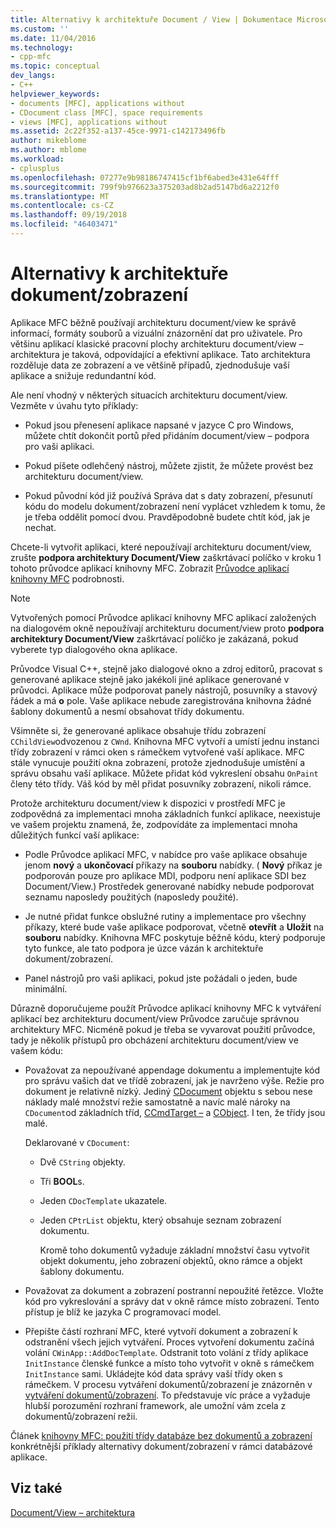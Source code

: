 ```yaml
---
title: Alternativy k architektuře Document / View | Dokumentace Microsoftu
ms.custom: ''
ms.date: 11/04/2016
ms.technology:
- cpp-mfc
ms.topic: conceptual
dev_langs:
- C++
helpviewer_keywords:
- documents [MFC], applications without
- CDocument class [MFC], space requirements
- views [MFC], applications without
ms.assetid: 2c22f352-a137-45ce-9971-c142173496fb
author: mikeblome
ms.author: mblome
ms.workload:
- cplusplus
ms.openlocfilehash: 07277e9b98186747415cf1bf6abed3e431e64fff
ms.sourcegitcommit: 799f9b976623a375203ad8b2ad5147bd6a2212f0
ms.translationtype: MT
ms.contentlocale: cs-CZ
ms.lasthandoff: 09/19/2018
ms.locfileid: "46403471"
---
```

# <a name="alternatives-to-the-documentview-architecture"></a>Alternativy k architektuře dokument/zobrazení

Aplikace MFC běžně používají architekturu document/view ke správě informací, formáty souborů a vizuální znázornění dat pro uživatele. Pro většinu aplikací klasické pracovní plochy architekturu document/view – architektura je taková, odpovídající a efektivní aplikace. Tato architektura rozděluje data ze zobrazení a ve většině případů, zjednodušuje vaší aplikace a snižuje redundantní kód.

Ale není vhodný v některých situacích architekturu document/view. Vezměte v úvahu tyto příklady:

- Pokud jsou přenesení aplikace napsané v jazyce C pro Windows, můžete chtít dokončit portů před přidáním document/view – podpora pro vaši aplikaci.

- Pokud píšete odlehčený nástroj, můžete zjistit, že můžete provést bez architekturu document/view.

- Pokud původní kód již používá Správa dat s daty zobrazení, přesunutí kódu do modelu dokument/zobrazení není vyplácet vzhledem k tomu, že je třeba oddělit pomocí dvou. Pravděpodobně budete chtít kód, jak je nechat.

Chcete-li vytvořit aplikaci, které nepoužívají architekturu document/view, zrušte **podpora architektury Document/View** zaškrtávací políčko v kroku 1 tohoto průvodce aplikací knihovny MFC. Zobrazit [Průvodce aplikací knihovny MFC](../mfc/reference/mfc-application-wizard.md) podrobnosti.

> [!NOTE]
>  Vytvořených pomocí Průvodce aplikací knihovny MFC aplikací založených na dialogovém okně nepoužívají architekturu document/view proto **podpora architektury Document/View** zaškrtávací políčko je zakázaná, pokud vyberete typ dialogového okna aplikace.

Průvodce Visual C++, stejně jako dialogové okno a zdroj editorů, pracovat s generované aplikace stejně jako jakékoli jiné aplikace generované v průvodci. Aplikace může podporovat panely nástrojů, posuvníky a stavový řádek a má **o** pole. Vaše aplikace nebude zaregistrována knihovna žádné šablony dokumentů a nesmí obsahovat třídy dokumentu.

Všimněte si, že generované aplikace obsahuje třídu zobrazení `CChildView`odvozenou z `CWnd`. Knihovna MFC vytvoří a umístí jednu instanci třídy zobrazení v rámci oken s rámečkem vytvořené vaší aplikace. MFC stále vynucuje použití okna zobrazení, protože zjednodušuje umístění a správu obsahu vaší aplikace. Můžete přidat kód vykreslení obsahu `OnPaint` členy této třídy. Váš kód by měl přidat posuvníky zobrazení, nikoli rámce.

Protože architekturu document/view k dispozici v prostředí MFC je zodpovědná za implementaci mnoha základních funkcí aplikace, neexistuje ve vašem projektu znamená, že, zodpovídáte za implementaci mnoha důležitých funkcí vaší aplikace:

- Podle Průvodce aplikací MFC, v nabídce pro vaše aplikace obsahuje jenom **nový** a **ukončovací** příkazy na **souboru** nabídky. ( **Nový** příkaz je podporován pouze pro aplikace MDI, podporu není aplikace SDI bez Document/View.) Prostředek generované nabídky nebude podporovat seznamu naposledy použitých (naposledy použité).

- Je nutné přidat funkce obslužné rutiny a implementace pro všechny příkazy, které bude vaše aplikace podporovat, včetně **otevřít** a **Uložit** na **souboru** nabídky. Knihovna MFC poskytuje běžně kódu, který podporuje tyto funkce, ale tato podpora je úzce vázán k architektuře dokument/zobrazení.

- Panel nástrojů pro vaši aplikaci, pokud jste požádali o jeden, bude minimální.

Důrazně doporučujeme použít Průvodce aplikací knihovny MFC k vytváření aplikací bez architekturu document/view Průvodce zaručuje správnou architektury MFC. Nicméně pokud je třeba se vyvarovat použití průvodce, tady je několik přístupů pro obcházení architekturu document/view ve vašem kódu:

- Považovat za nepoužívané appendage dokumentu a implementujte kód pro správu vašich dat ve třídě zobrazení, jak je navrženo výše. Režie pro dokument je relativně nízký. Jediný [CDocument](../mfc/reference/cdocument-class.md) objektu s sebou nese náklady malé množství režie samostatně a navíc malé nároky na `CDocument`od základních tříd, [CCmdTarget –](../mfc/reference/ccmdtarget-class.md) a [CObject](../mfc/reference/cobject-class.md). I ten, že třídy jsou malé.

     Deklarované v `CDocument`:

   - Dvě `CString` objekty.

   - Tři **BOOL**s.

   - Jeden `CDocTemplate` ukazatele.

   - Jeden `CPtrList` objektu, který obsahuje seznam zobrazení dokumentu.

     Kromě toho dokumentů vyžaduje základní množství času vytvořit objekt dokumentu, jeho zobrazení objektů, okno rámce a objekt šablony dokumentu.

- Považovat za dokument a zobrazení postranní nepoužité řetězce. Vložte kód pro vykreslování a správy dat v okně rámce místo zobrazení. Tento přístup je blíž ke jazyka C programovací model.

- Přepište částí rozhraní MFC, které vytvoří dokument a zobrazení k odstranění všech jejich vytváření. Proces vytvoření dokumentu začíná volání `CWinApp::AddDocTemplate`. Odstranit toto volání z třídy aplikace `InitInstance` členské funkce a místo toho vytvořit v okně s rámečkem `InitInstance` sami. Ukládejte kód data správy vaší třídy oken s rámečkem. V procesu vytváření dokumentů/zobrazení je znázorněn v [vytváření dokumentů/zobrazení](../mfc/document-view-creation.md). To představuje víc práce a vyžaduje hlubší porozumění rozhraní framework, ale umožní vám zcela z dokumentů/zobrazení režii.

Článek [knihovny MFC: použití třídy databáze bez dokumentů a zobrazení](../data/mfc-using-database-classes-without-documents-and-views.md) konkrétnější příklady alternativy dokument/zobrazení v rámci databázové aplikace.

## <a name="see-also"></a>Viz také

[Document/View – architektura](../mfc/document-view-architecture.md)

